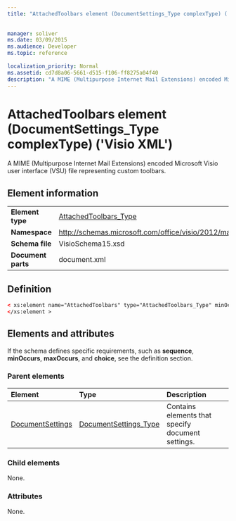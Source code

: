 ```yaml
---
title: "AttachedToolbars element (DocumentSettings_Type complexType) ('Visio XML')"
 
 
manager: soliver
ms.date: 03/09/2015
ms.audience: Developer
ms.topic: reference
 
localization_priority: Normal
ms.assetid: cd7d8a06-5661-d515-f106-ff8275a04f40
description: "A MIME (Multipurpose Internet Mail Extensions) encoded Microsoft Visio user interface (VSU) file representing custom toolbars."
---
```


# AttachedToolbars element (DocumentSettings_Type complexType) ('Visio XML')

A MIME (Multipurpose Internet Mail Extensions) encoded Microsoft Visio user interface (VSU) file representing custom toolbars.
  
## Element information

|||
|:-----|:-----|
|**Element type** <br/> |[AttachedToolbars_Type](attachedtoolbars_type-complextypevisio-xml.md) <br/> |
|**Namespace** <br/> |http://schemas.microsoft.com/office/visio/2012/main  <br/> |
|**Schema file** <br/> |VisioSchema15.xsd  <br/> |
|**Document parts** <br/> |document.xml  <br/> |
   
## Definition

```XML
< xs:element name="AttachedToolbars" type="AttachedToolbars_Type" minOccurs="0" maxOccurs="1" >
</xs:element >
```

## Elements and attributes

If the schema defines specific requirements, such as **sequence**, **minOccurs**, **maxOccurs**, and **choice**, see the definition section. 
  
### Parent elements

|**Element**|**Type**|**Description**|
|:-----|:-----|:-----|
|[DocumentSettings](documentsettings-element-visiodocument_type-complextypevisio-xml.md) <br/> |[DocumentSettings_Type](documentsettings_type-complextypevisio-xml.md) <br/> |Contains elements that specify document settings.  <br/> |
   
### Child elements

None.
  
### Attributes

None.
  

